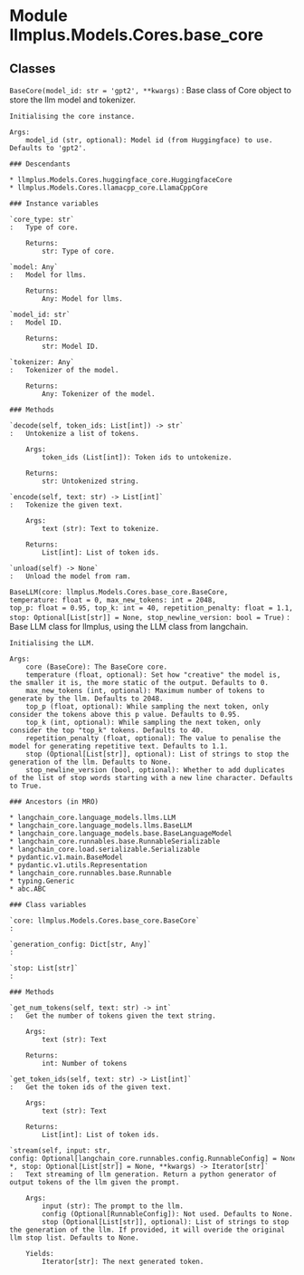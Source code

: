 Module llmplus.Models.Cores.base_core
=====================================

Classes
-------

`BaseCore(model_id: str = 'gpt2', **kwargs)`
:   Base class of Core object to store the llm model and tokenizer.
        
    
    Initialising the core instance.
    
    Args:
        model_id (str, optional): Model id (from Huggingface) to use. Defaults to 'gpt2'.

    ### Descendants

    * llmplus.Models.Cores.huggingface_core.HuggingfaceCore
    * llmplus.Models.Cores.llamacpp_core.LlamaCppCore

    ### Instance variables

    `core_type: str`
    :   Type of core.
        
        Returns:
            str: Type of core.

    `model: Any`
    :   Model for llms.
        
        Returns:
            Any: Model for llms.

    `model_id: str`
    :   Model ID.
        
        Returns:
            str: Model ID.

    `tokenizer: Any`
    :   Tokenizer of the model.
        
        Returns:
            Any: Tokenizer of the model.

    ### Methods

    `decode(self, token_ids: List[int]) ‑> str`
    :   Untokenize a list of tokens.
        
        Args:
            token_ids (List[int]): Token ids to untokenize. 
        
        Returns:
            str: Untokenized string.

    `encode(self, text: str) ‑> List[int]`
    :   Tokenize the given text.
        
        Args:
            text (str): Text to tokenize.
        
        Returns:
            List[int]: List of token ids.

    `unload(self) ‑> None`
    :   Unload the model from ram.

`BaseLLM(core: llmplus.Models.Cores.base_core.BaseCore, temperature: float = 0, max_new_tokens: int = 2048, top_p: float = 0.95, top_k: int = 40, repetition_penalty: float = 1.1, stop: Optional[List[str]] = None, stop_newline_version: bool = True)`
:   Base LLM class for llmplus, using the LLM class from langchain.
        
    
    Initialising the LLM.
    
    Args:
        core (BaseCore): The BaseCore core.
        temperature (float, optional): Set how "creative" the model is, the smaller it is, the more static of the output. Defaults to 0.
        max_new_tokens (int, optional): Maximum number of tokens to generate by the llm. Defaults to 2048.
        top_p (float, optional): While sampling the next token, only consider the tokens above this p value. Defaults to 0.95.
        top_k (int, optional): While sampling the next token, only consider the top "top_k" tokens. Defaults to 40.
        repetition_penalty (float, optional): The value to penalise the model for generating repetitive text. Defaults to 1.1.
        stop (Optional[List[str]], optional): List of strings to stop the generation of the llm. Defaults to None.
        stop_newline_version (bool, optional): Whether to add duplicates of the list of stop words starting with a new line character. Defaults to True.

    ### Ancestors (in MRO)

    * langchain_core.language_models.llms.LLM
    * langchain_core.language_models.llms.BaseLLM
    * langchain_core.language_models.base.BaseLanguageModel
    * langchain_core.runnables.base.RunnableSerializable
    * langchain_core.load.serializable.Serializable
    * pydantic.v1.main.BaseModel
    * pydantic.v1.utils.Representation
    * langchain_core.runnables.base.Runnable
    * typing.Generic
    * abc.ABC

    ### Class variables

    `core: llmplus.Models.Cores.base_core.BaseCore`
    :

    `generation_config: Dict[str, Any]`
    :

    `stop: List[str]`
    :

    ### Methods

    `get_num_tokens(self, text: str) ‑> int`
    :   Get the number of tokens given the text string.
        
        Args:
            text (str): Text
        
        Returns:
            int: Number of tokens

    `get_token_ids(self, text: str) ‑> List[int]`
    :   Get the token ids of the given text.
        
        Args:
            text (str): Text
        
        Returns:
            List[int]: List of token ids.

    `stream(self, input: str, config: Optional[langchain_core.runnables.config.RunnableConfig] = None, *, stop: Optional[List[str]] = None, **kwargs) ‑> Iterator[str]`
    :   Text streaming of llm generation. Return a python generator of output tokens of the llm given the prompt.
        
        Args:
            input (str): The prompt to the llm.
            config (Optional[RunnableConfig]): Not used. Defaults to None.
            stop (Optional[List[str]], optional): List of strings to stop the generation of the llm. If provided, it will overide the original llm stop list. Defaults to None.
        
        Yields:
            Iterator[str]: The next generated token.